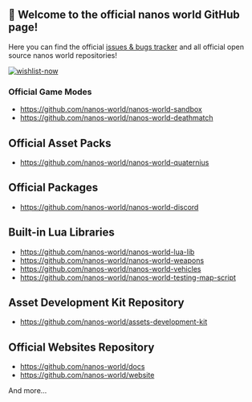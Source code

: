 ## 👋 Welcome to the official nanos world GitHub page!

Here you can find the official [issues & bugs tracker](https://issues.nanos.world) and all official open source nanos world repositories!

<a href="https://store.steampowered.com/app/1841660/nanos_world/" target="_blank">![wishlist-now](https://user-images.githubusercontent.com/6226807/167411599-80e71bae-d60a-466a-af5e-a9bc0180c1db.png)</a>

### Official Game Modes
- https://github.com/nanos-world/nanos-world-sandbox
- https://github.com/nanos-world/nanos-world-deathmatch

## Official Asset Packs
- https://github.com/nanos-world/nanos-world-quaternius

## Official Packages
- https://github.com/nanos-world/nanos-world-discord

## Built-in Lua Libraries
- https://github.com/nanos-world/nanos-world-lua-lib
- https://github.com/nanos-world/nanos-world-weapons
- https://github.com/nanos-world/nanos-world-vehicles
- https://github.com/nanos-world/nanos-world-testing-map-script

## Asset Development Kit Repository
- https://github.com/nanos-world/assets-development-kit

## Official Websites Repository
- https://github.com/nanos-world/docs
- https://github.com/nanos-world/website

And more...
